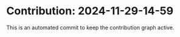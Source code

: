 # Contribution: 2024-11-29-14-59
This is an automated commit to keep the contribution graph active.
